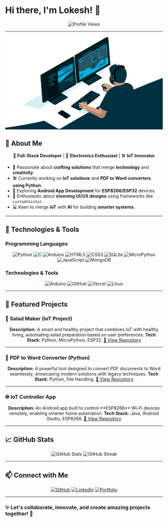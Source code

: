 # Hi there, I'm Lokesh! 👋  
<div align="center">
  <img src="https://komarev.com/ghpvc/?username=Lokimux&color=brightgreen" alt="Profile Views" />
</div>

---
<center>
  
</p>
<img src="https://github.com/Potential17/Potential17/blob/master/user.gif" />
</p>
</center>

## 🚀 About Me  

<div align="center">
🎨 <b>Full-Stack Developer</b> | 🌟 <b>Electronics Enthusiast</b> | 🛠️ <b>IoT Innovator</b>  
</div>

- 🌟 Passionate about **crafting solutions** that merge **technology** and **creativity**.  
- 🛠️ Currently working on **IoT solutions** and **PDF to Word converters using Python**.  
- 📱 Exploring **Android App Development** for **ESP8266/ESP32** devices.  
- 🎨 Enthusiastic about **stunning UI/UX designs** using frameworks like `customtkinter`.  
- 💻 Keen to merge **IoT** with **AI** for building **smarter systems**.

---

## 🔧 Technologies & Tools  

### **Programming Languages**  
<div align="center">
  <img src="https://img.shields.io/badge/-Python-3776AB?style=for-the-badge&logo=python&logoColor=white" alt="Python"/>
  <img src="https://img.shields.io/badge/-C-00599C?style=for-the-badge&logo=c&logoColor=white" alt="C"/>
  <img src="https://img.shields.io/badge/-Arduino-00979D?style=for-the-badge&logo=arduino&logoColor=white" alt="Arduino"/>
  <img src="https://img.shields.io/badge/-HTML5-E34F26?style=for-the-badge&logo=html5&logoColor=white" alt="HTML5"/>
  <img src="https://img.shields.io/badge/-CSS3-1572B6?style=for-the-badge&logo=css3&logoColor=white" alt="CSS3"/>
  <img src="https://img.shields.io/badge/-SQLite-003B57?style=for-the-badge&logo=sqlite&logoColor=white" alt="SQLite"/>
  <img src="https://img.shields.io/badge/-MicroPython-004B87?style=for-the-badge&logo=python&logoColor=white" alt="MicroPython"/>
  <img src="https://img.shields.io/badge/-JavaScript-F7DF1E?style=for-the-badge&logo=javascript&logoColor=black" alt="JavaScript"/>
  <img src="https://img.shields.io/badge/-MongoDB-47A248?style=for-the-badge&logo=mongodb&logoColor=white" alt="MongoDB"/>
</div>

### **Technologies & Tools**  
<div align="center">
  <img src="https://img.shields.io/badge/-Arduino-00979D?style=for-the-badge&logo=arduino&logoColor=white" alt="Arduino"/>
  <img src="https://img.shields.io/badge/-GitHub-181717?style=for-the-badge&logo=github&logoColor=white" alt="GitHub"/>
  <img src="https://img.shields.io/badge/-Vercel-000000?style=for-the-badge&logo=vercel&logoColor=white" alt="Vercel"/>
  <img src="https://img.shields.io/badge/-Linux-FCC624?style=for-the-badge&logo=linux&logoColor=black" alt="Linux"/>
</div>

---

## 🌟 Featured Projects  

### 🥗 **Salad Maker (IoT Project)**  
<div align="center">
<b>Description:</b> A smart and healthy project that combines IoT with healthy living, automating salad preparation based on user preferences.  
<b>Tech Stack:</b> Python, MicroPython, ESP32.  
<a href="https://github.com/Lokimux/Smart-Salad-Maker">🔗 View Repository</a>
</div>

---

### 📂 **PDF to Word Converter (Python)**  
<div align="center">
<b>Description:</b> A powerful tool designed to convert PDF documents to Word seamlessly, showcasing modern solutions with legacy techniques.  
<b>Tech Stack:</b> Python, File Handling.  
<a href="https://github.com/Lokimux/PDF-to-Word-Converter">🔗 View Repository</a>
</div>

---

### 🌐 **IoT Controller App**  
<div align="center">
<b>Description:</b> An Android app built to control **ESP8266** Wi-Fi devices remotely, enabling smarter home automation.  
<b>Tech Stack:</b> Java, Android Studio, ESP8266.  
<a href="https://github.com/Lokimux/IoT-Controller-App">🔗 View Repository</a>
</div>

---

## 📈 GitHub Stats  

<div align="center">
  <img src="https://github-readme-stats.vercel.app/api?username=Lokimux&show_icons=true&theme=radical" width="45%" alt="GitHub Stats"/>
  <img src="https://github-readme-streak-stats.herokuapp.com/?user=Lokimux&theme=radical" width="45%" alt="GitHub Streak"/>
</div>

---

## 📫 Connect with Me  

<div align="center">
  <a href="https://github.com/Lokimux"><img src="https://img.shields.io/badge/-GitHub-181717?style=for-the-badge&logo=github&logoColor=white" alt="GitHub"/></a>
  <a href="https://linkedin.com/in/YOUR-LINK-HERE"><img src="https://img.shields.io/badge/-LinkedIn-0077B5?style=for-the-badge&logo=linkedin&logoColor=white" alt="LinkedIn"/></a>
  <a href="https://YOUR-PORTFOLIO-LINK.com"><img src="https://img.shields.io/badge/-Portfolio-000000?style=for-the-badge&logo=google-chrome&logoColor=white" alt="Portfolio"/></a>
</div>

---

### ✨ Let's collaborate, innovate, and create amazing projects together! 🌟  
